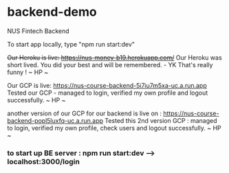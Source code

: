 # backend-demo

NUS Fintech Backend

To start app locally, type "npm run start:dev"

~~Our Heroku is live: https://nus-money-b19.herokuapp.com/~~
Our Heroku was short lived. You did your best and will be remembered. - YK
That's really funny ! ~ HP ~

Our GCP is live: https://nus-course-backend-5i7iu7m5xa-uc.a.run.app
Tested our GCP - managed to login, verified my own profile and logout successfully. ~ HP ~

another version of our GCP for our backend is live on :
https://nus-course-backend-popl5luxfq-uc.a.run.app
Tested this 2nd version GCP : managed to login, verified my own profile, check users and logout successfully. ~ HP ~

### to start up BE server : npm run start:dev --> localhost:3000/login

